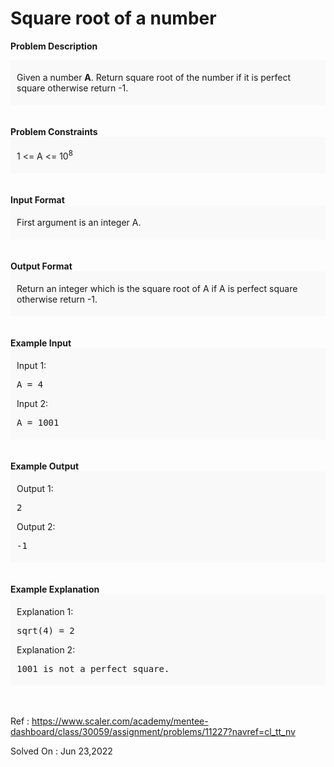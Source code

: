 <H1>Square root of a number</H1>
<div class="html-content"><div class="html-content__container cr-p-statement"><p><strong>Problem Description</strong><br></p><div id="problem_description_markdown_content_value" style="background-color: #f9f9f9; padding: 5px 10px; "><p> Given a number <strong>A</strong>. Return square root of the number if it is perfect square otherwise return -1.</p></div><br><br><strong>Problem Constraints</strong><br><div id="problem_constraints_markdown_content_value" style="background-color: #f9f9f9; padding: 5px 10px; "><p>1 &lt;= A &lt;= 10<sup>8</sup></p><p></p></div><br><br><strong>Input Format</strong><br><div id="input_format_markdown_content_value" style="background-color: #f9f9f9; padding: 5px 10px; "><p>First argument is an integer A.</p><p></p></div><br><br><strong>Output Format</strong><br><div id="output_format_markdown_content_value" style="background-color: #f9f9f9; padding: 5px 10px; "><p>Return an integer which is the square root of A if A is perfect square otherwise return -1.</p></div><br><br><strong>Example Input</strong><br><div id="example_input_markdown_content_value" style="background-color: #f9f9f9; padding: 5px 10px; "><p>Input 1:</p><p></p><p></p><p></p><p></p>
<pre>A = 4</pre>
<p>Input 2:</p>
<pre>A = 1001</pre>
<p></p>
<p></p>
<p></p>
<p></p></div><br><br><strong>Example Output</strong><br><div id="example_output_markdown_content_value" style="background-color: #f9f9f9; padding: 5px 10px; "><p>Output 1:</p><p></p><p></p><p></p><p></p>
<pre>2</pre>
<p>Output 2:</p>
<pre>-1</pre>
<p></p>
<p></p>
<p></p>
<p></p></div><br><br><strong>Example Explanation</strong><br><div id="example_explanation_markdown_content_value" style="background-color: #f9f9f9; padding: 5px 10px; "><p>Explanation 1:</p><p></p><p></p><p></p><p></p>
<pre>sqrt(4) = 2</pre>
<p>Explanation 2:</p>
<pre>1001 is not a perfect square.</pre>
<p></p>
<p></p>
<p></p>
<p></p></div><br><br><p></p></div></div>

Ref : https://www.scaler.com/academy/mentee-dashboard/class/30059/assignment/problems/11227?navref=cl_tt_nv

Solved On : Jun 23,2022